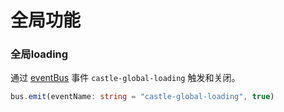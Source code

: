 # 全局功能

### 全局loading

通过 [eventBus](../utils//README.md#eventbus) 事件 `castle-global-loading` 触发和关闭。

```ts
bus.emit(eventName: string = "castle-global-loading", true)
```

